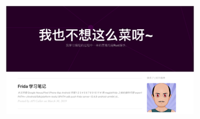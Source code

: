 <img src="https://github.com/ByteSecurity/ByteSecurity/blob/main/head.png" alt="ByteSecurity GitHub README header image">
